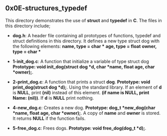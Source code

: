 ## 0x0E-structures_typedef
This directory demonstrates the use of __struct__ and __typedef__ in __C__. The files in this directory include;
- __dog.h__: A header file containing all prototypes of functions, typedef and struct definitions in this directory. It defines a new type struct dog with the following elements:
__name, type = char *__
__age, type = float__
__owner, type = char *__

- __1-init_dog.c__: A function that initialize a variable of type struct dog __Prototype: void init_dog(struct dog *d, char *name, float age, char *owner);__.
- __2-print_dog.c__: A function that prints a struct __dog__. __Prototype: void print_dog(struct dog *d);__. Using the standard library. If an element of __d__ is __NULL__, print __(nil)__ instead of this element. __(if name is NULL, print Name: (nil))__. If __d__ is __NULL__ print nothing.
- __4-new_dog.c__: Creates a new dog.
__Prototype: dog_t *new_dog(char *name, float age, char *owner);__. A copy of __name__ and __owner__ is stored. It returns __NULL__ if the function fails.
- __5-free_dog.c__: Frees dogs. __Prototype: void free_dog(dog_t *d);__.